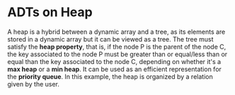 # ADTs on Heap

A heap is a hybrid between a dynamic array and a tree, as its elements are stored in a dynamic array but it can be viewed as a tree.
The tree must satisfy the **heap property**, that is, if the node P is the parent of the node C, the key associated to the node P must be greater than
or equal/less than or equal than the key associated to the node C, depending on whether it's a **max heap** or a **min heap**.
It can be used as an efficient representation for the **priority queue**. In this example, the heap is organized by a relation given by the user.
